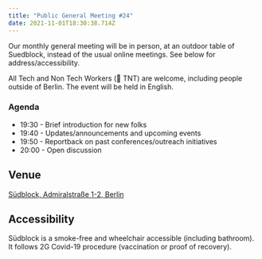 ```yaml
---
title: "Public General Meeting #24"
date: 2021-11-01T18:30:38.714Z
---
```



Our monthly general meeting will be in person, at an outdoor table of Suedblock, instead of the usual online meetings. See below for address/accessibility.  

All Tech and Non Tech Workers (🧨 TNT) are welcome, including people outside of Berlin. The event will be held in English.

### Agenda

* 19:30 - Brief introduction for new folks
* 19:40 - Updates/announcements and upcoming events
* 19:50 - Reportback on past conferences/outreach initiatives
* 20:00 - Open discussion

## Venue

[Südblock, Admiralstraße 1-2, Berlin](https://www.google.com/maps/place/S%C3%BCdblock/@52.5570164,13.3606081,14z/data=!4m5!3m4!1s0x47a84fccca98a509:0x2bce392bc6d8270c!8m2!3d52.4986228!4d13.4169004)

## Accessibility

Südblock is a smoke-free and wheelchair accessible (including bathroom). It follows 2G Covid-19 procedure (vaccination or proof of recovery).